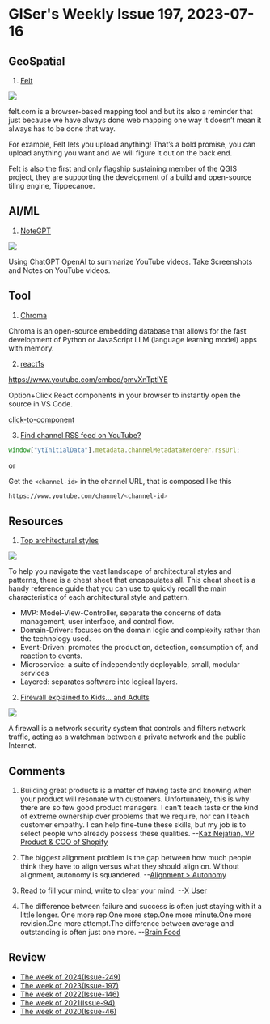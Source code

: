 # GISer's Weekly Issue 197, 2023-07-16

## GeoSpatial

1. [Felt](https://felt.com/)

![](https://assets.website-files.com/610b3b739dae2ec5c91c8b4a/63f94d2aac335213bafe912d_Consulting-p-1080.png)

felt.com is a browser-based mapping tool and but its also a reminder that just because we have always done web mapping one way it doesn’t mean it always has to be done that way.

For example, Felt lets you upload anything! That’s a bold promise, you can upload anything you want and we will figure it out on the back end.

Felt is also the first and only flagship sustaining member of the QGIS project, they are supporting the development of a build and open-source tiling engine, Tippecanoe.

## AI/ML

1. [NoteGPT](https://chrome.google.com/webstore/detail/notegpt-summary-with-chat/baecjmoceaobpnffgnlkloccenkoibbb)

![](https://lh3.googleusercontent.com/A0CFSv4B5crWsOC5VDxOvJP9NcbjC_VszHpE82hT5GMMdEa-Id2V_PCuCWNY4VIzLTPmLnVB_MAHFXEwQ2L_XsvT=w640-h400-e365-rj-sc0x00ffffff)

Using ChatGPT OpenAI to summarize YouTube videos. Take Screenshots and Notes on YouTube videos.

## Tool

1. [Chroma](https://github.com/chroma-core/chroma)

Chroma is an open-source embedding database that allows for the fast development of Python or JavaScript LLM (language learning model) apps with memory.

2. [react1s](https://github.com/aaamoon/react1s)

https://www.youtube.com/embed/pmvXnTptlYE

Option+Click React components in your browser to instantly open the source in VS Code.

[click-to-component](https://github.com/ericclemmons/click-to-component)

3. [Find channel RSS feed on YouTube?](https://webapps.stackexchange.com/questions/111680/how-to-find-channel-rss-feed-on-youtube)

```ts
window["ytInitialData"].metadata.channelMetadataRenderer.rssUrl;
```

or

Get the `<channel-id>` in the channel URL, that is composed like this

```zsh
https://www.youtube.com/channel/<channel-id>
```

## Resources

1. [Top architectural styles](https://blog.bytebytego.com/i/134910710/top-architectural-styles)

![](https://substackcdn.com/image/fetch/w_1456,c_limit,f_webp,q_auto:good,fl_progressive:steep/https%3A%2F%2Fsubstack-post-media.s3.amazonaws.com%2Fpublic%2Fimages%2F658ccb8c-bd4f-4803-b5f0-05920d1554a0_1280x1810.jpeg)

To help you navigate the vast landscape of architectural styles and patterns, there is a cheat sheet that encapsulates all. This cheat sheet is a handy reference guide that you can use to quickly recall the main characteristics of each architectural style and pattern.

- MVP: Model-View-Controller, separate the concerns of data management, user interface, and control flow.
- Domain-Driven: focuses on the domain logic and complexity rather than the technology used.
- Event-Driven: promotes the production, detection, consumption of, and reaction to events.
- Microservice: a suite of independently deployable, small, modular services
- Layered: separates software into logical layers.

2. [Firewall explained to Kids… and Adults](https://blog.bytebytego.com/i/134910710/firewall-explained-to-kids-and-adults)

![](https://substackcdn.com/image/fetch/w_1456,c_limit,f_webp,q_auto:good,fl_progressive:steep/https%3A%2F%2Fsubstack-post-media.s3.amazonaws.com%2Fpublic%2Fimages%2F89c38b43-ca19-49ea-a91b-e7de8636707d_1992x1536.jpeg)

A firewall is a network security system that controls and filters network traffic, acting as a watchman between a private network and the public Internet.

## Comments

1. Building great products is a matter of having taste and knowing when your product will resonate with customers. Unfortunately, this is why there are so few good product managers. I can't teach taste or the kind of extreme ownership over problems that we require, nor can I teach customer empathy. I can help fine-tune these skills, but my job is to select people who already possess these qualities.
   --[Kaz Nejatian, VP Product & COO of Shopify](https://creatoreconomy.so/p/kaz-coo-shopify-craft-and-no-meetings)

2. The biggest alignment problem is the gap between how much people think they have to align versus what they should align on. Without alignment, autonomy is squandered.
   --[Alignment > Autonomy](https://buildrightside.com/autonomy-alignment)

3. Read to fill your mind, write to clear your mind.
   --[X User](https://twitter.com/fortelabs/status/1676898356960927747)

4. The difference between failure and success is often just staying with it a little longer. One more rep.One more step.One more minute.One more revision.One more attempt.The difference between average and outstanding is often just one more.
   --[Brain Food](https://fs.blog/brain-food/july-16-2023/)

## Review

- [The week of 2024(Issue-249)](../2024/issue-249.md)
- [The week of 2023(Issue-197)](../2023/issue-197.md)
- [The week of 2022(Issue-146)](../2022/issue-146.md)
- [The week of 2021(Issue-94)](../2021/issue-94.md)
- [The week of 2020(Issue-46)](../2020/issue-46.md)
